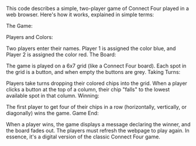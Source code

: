 This code describes a simple, two-player game of Connect Four played in a web browser. Here's how it works, explained in simple terms:

The Game:

Players and Colors:

Two players enter their names.
Player 1 is assigned the color blue, and Player 2 is assigned the color red.
The Board:

The game is played on a 6x7 grid (like a Connect Four board).
Each spot in the grid is a button, and when empty the buttons are grey.
Taking Turns:

Players take turns dropping their colored chips into the grid.
When a player clicks a button at the top of a column, their chip "falls" to the lowest available spot in that column.
Winning:

The first player to get four of their chips in a row (horizontally, vertically, or diagonally) wins the game.
Game End:

When a player wins, the game displays a message declaring the winner, and the board fades out.
The players must refresh the webpage to play again.
In essence, it's a digital version of the classic Connect Four game.
